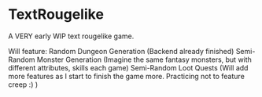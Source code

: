 # TextRougelike
A VERY early WIP text rougelike game.



Will feature:
  Random Dungeon Generation      (Backend already finished)
	Semi-Random Monster Generation (Imagine the same fantasy monsters, but with different attributes, skills each game)
	Semi-Random Loot
	Quests
	(Will add more features as I start to finish the game more. Practicing not to feature creep :) )
	

